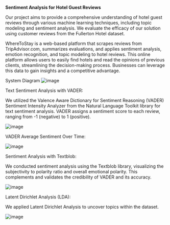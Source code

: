 **Sentiment Analysis for Hotel Guest Reviews**

Our project aims to provide a comprehensive understanding of hotel guest reviews through various machine learning techniques, including topic modeling and sentiment analysis. We evaluate the efficacy of our solution using customer reviews from the Fullerton Hotel dataset.


WhereToStay is a web-based platform that scrapes reviews from TripAdvisor.com, summarizes evaluations, and applies sentiment analysis, emotion recognition, and topic modeling to hotel reviews. This online platform allows users to easily find hotels and read the opinions of previous clients, streamlining the decision-making process. Businesses can leverage this data to gain insights and a competitive advantage.

System Diagram
![image](https://github.com/samuelgjy/sentiment_analysis/assets/110824653/bb4fa8b6-168a-41e6-a588-a2fe40d04925)

Text Sentiment Analysis with VADER:

We utilized the Valence Aware Dictionary for Sentiment Reasoning (VADER) Sentiment Intensity Analyzer from the Natural Language Toolkit library for text sentiment analysis. VADER assigns a sentiment score to each review, ranging from -1 (negative) to 1 (positive).

![image](https://github.com/samuelgjy/sentiment_analysis/assets/110824653/44f932db-4d8a-4407-ba03-20a77062ebd5)

VADER Average Sentiment Over Time:

![image](https://github.com/samuelgjy/sentiment_analysis/assets/110824653/aeafb481-a9f9-4ef6-98db-74e97474e15c)

Sentiment Analysis with Textblob:

We conducted sentiment analysis using the Textblob library, visualizing the subjectivity to polarity ratio and overall emotional polarity. This complements and validates the credibility of VADER and its accuracy.

![image](https://github.com/samuelgjy/sentiment_analysis/assets/110824653/9b20e65c-02b4-44d6-8ec0-5dfd3e62eda3)

Latent Dirichlet Analysis (LDA):

We applied Latent Dirichlet Analysis to uncover topics within the dataset.

![image](https://github.com/samuelgjy/sentiment_analysis/assets/110824653/fec833ba-2375-4bde-94c7-b2e527ab4a75)
